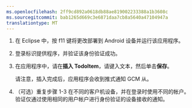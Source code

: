```yaml
---
ms.openlocfilehash: 2ff9cd892a0618db88ae819002233388a1b3608c
ms.sourcegitcommit: bab1265d669c3e6871daa7cb8a5640a47104947a
translationtype: MT
---
```


1. 在 Eclipse 中，按 f11 键将更改部署到 Android 设备并运行该应用程序。

2. 登录标识提供程序，并验证该身份验证成功。 

3. 在应用程序中，请在**插入 TodoItem**，请键入文本，然后单击**保存**。

    请注意，插入完成后，应用程序会收到推式通知 GCM 从。

4. （可选）重复步骤 1-3 在不同的客户机设备，并在登录时使用不同的帐户。 验证仅通过使用相同的用户帐户进行身份验证的设备接收的通知。 
